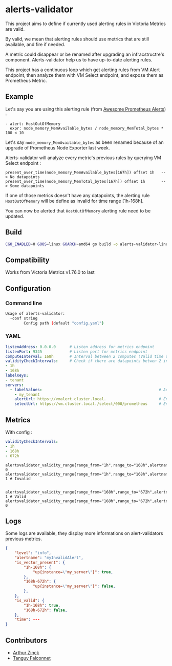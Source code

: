 # alerts-validator

This project aims to define if currently used alerting rules in Victoria Metrics are valid.

By valid, we mean that alerting rules should use metrics that are still available, and fire if needed.

A metric could disappear or be renamed after upgrading an infracstructre's component. Alerts-validator help us to have up-to-date alerting rules.

This project has a continuous loop which get alerting rules from VM Alert endpoint, then analyze them with VM Select endpoint, and expose them as Prometheus Metric.

## Example

Let's say you are using this alerting rule (from [Awesome Prometheus Alerts](https://awesome-prometheus-alerts.grep.to/rules.html#rule-host-and-hardware-1-1)) : 

```
- alert: HostOutOfMemory
  expr: node_memory_MemAvailable_bytes / node_memory_MemTotal_bytes * 100 < 10
```

Let's say `node_memory_MemAvailable_bytes` as been renamed because of an upgrade of Prometheus Node Exporter last week.

Alerts-validator will analyze every metric's previous rules by querying VM Select endpoint :

```
present_over_time(node_memory_MemAvailable_bytes[167h]) offset 1h   --> No datapoints
present_over_time(node_memory_MemTotal_bytes[167h]) offset 1h       --> Some datapoints
```

If one of those metrics doesn't have any datapoints, the alerting rule `HostOutOfMemory` will be define as invalid for time range [1h-168h].

You can now be alerted that `HostOutOfMemory` alerting rule need to be updated.

## Build

```sh
CGO_ENABLED=0 GOOS=linux GOARCH=amd64 go build -o alerts-validator-linux-amd64
```

## Compatibility

Works from Victoria Metrics v1.76.0 to last

## Configuration

### Command line

```sh
Usage of alerts-validator:
  -conf string
        Config path (default "config.yaml")
```

### YAML

```yaml
listenAddress: 0.0.0.0      # Listen address for metrics endpoint
listenPort: 9345            # Listen port for metrics endpoint
computeInterval: 168h       # Interval between 2 computes (Valid time units are "s", "m", "h". )
validityCheckIntervals:     # Check if there are datapoints betwen 2 intervals (Valid time units are "s", "m", "h". )
- 1h
- 168h
labelKeys:
- tenant
servers:
  - labelValues:                                                   # Added in metric label
    - my_tenant
    alertUrl: https://vmalert.cluster.local.                       # Endpoint to get alerts
    selectUrl: https://vm.cluster.local./select/000/prometheus     # Endpoint to validate metrics
```

## Metrics

With config :

```yaml
validityCheckIntervals:
- 1h
- 168h
- 672h
```

```
alertsvalidator_validity_range{range_from="1h",range_to="168h",alertname="my_alert",status="valid"}     0
alertsvalidator_validity_range{range_from="1h",range_to="168h",alertname="my_alert",status="invalid"}   1 # Invalid


alertsvalidator_validity_range{range_from="168h",range_to="672h",alertname="my_alert",status="valid"}   1 # Valid
alertsvalidator_validity_range{range_from="168h",range_to="672h",alertname="my_alert",status="invalid"} 0
```

## Logs

Some logs are available, they display more informations on alert-validators previous metrics.

```json
{
    "level": "info",
    "alertname": "myInvalidAlert",
    "is_vector_present": {
        "1h-168h": {
            "up{instance=\"my_server\"}": true,
        },
        "168h-672h": {
            "up{instance=\"my_server\"}": false,
        },
    },
    "is_valid": {
        "1h-168h": true,
        "168h-672h": false,
    },
    "time": ---
}
```

## Contributors

- [Arthur Zinck](https://github.com/arthurzinck)
- [Tanguy Falconnet](https://github.com/tanguyfalconnet)
